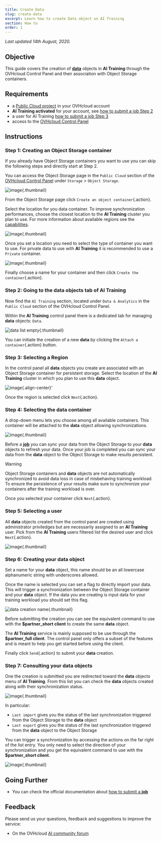 ```yaml
---
title: Create Data
slug: create-data
excerpt: Learn how to create Data object on AI Training
section: How to
order: 1
---
```

*Last updated 14th August, 2020.*

## Objective

This guide covers the creation of [**data**](../data) objects in **AI Training** through the OVHcloud Control Panel and their association with Object Storage containers.

## Requirements

-   a [Public Cloud project](https://www.ovhcloud.com/en-gb/public-cloud/) in your OVHcloud account
-   **AI Training activated** for your account, see [how to submit a job Step 2](../submit-job)
-   a user for AI Training [how to submit a job Step 3](../submit-job)
-   access to the [OVHcloud Control Panel](https://www.ovh.com/auth/?action=gotomanager)

## Instructions

### Step 1: Creating an Object Storage container

If you already have Object Storage containers you want to use you can skip the following steps and directly start at Step 2.

You can access the Object Storage page in the `Public Cloud` section of the [OVHcloud Control Panel](https://www.ovh.com/auth/?action=gotomanager) under `Storage` &gt; `Object Storage`.

![image](images/00_storage_menu.png){.thumbnail}

From the Object Storage page click `Create an object container`{.action}.

Select the location for you data container. To improve synchronization performances, choose the closest location to the **AI Training** cluster you plan to use. For more information about available regions see the [capabilities](../capabilities).

![image](images/01_object_create_region.png){.thumbnail}

Once you set a location you need to select the type of container you want to use. For private data to use with **AI Training** it is recommended to use a `Private` container.

![image](images/02_object_create_type.png){.thumbnail}

Finally choose a name for your container and then click `Create the container`{.action}.

### Step 2: Going to the **data** objects tab of **AI Training**

Now find the `AI Training` section, located under `Data & Analytics` in the `Public Cloud` section of the OVHcloud Control Panel.

Within the **AI Training** control panel there is a dedicated tab for managing **data** objects: `Data`.

![data list empty](images/00_data_list_empty.png){.thumbnail}

You can initiate the creation of a new **data** by clicking the `Attach a container`{.action} button.

### Step 3: Selecting a Region

In the control panel all **data** objects you create are associated with an Object Storage container for persistent storage. Select the location of the **AI Training** cluster in which you plan to use this **data** object.

![image](images/03_data_creation_region.png){.align-center}'

Once the region is selected click `Next`{.action}.

### Step 4: Selecting the data container

A drop-down menu lets you choose among all available containers. This container will be attached to the **data** object allowing synchronizations.

![image](images/04_data_creation_container.png){.thumbnail}

Before a [**job**](../jobs) you can sync your data from the Object Storage to your **data** objects to refresh your data. Once your job is completed you can sync your data from the **data** object to the Object Storage to make results persistent.

> [!warning]
>
> Object Storage containers and **data** objects are not automatically synchronized to avoid data loss in case of misbehaving training workload.
> To ensure the persistence of your results make sure to synchronize your containers after the training workload is over.

Once you selected your container click `Next`{.action}.

### Step 5: Selecting a user

All **data** objects created from the control panel are created using administrator priviledges but are necessarily assigned to an **AI Training** user. Pick from the **AI Training** users filtered list the desired user and click `Next`{.action}.

![image](images/05_data_creation_user.png){.thumbnail}

### Step 6: Creating your **data** object

Set a name for your **data** object, this name should be an all lowercase alphanumeric string with underscores allowed.

Once the name is selected you can set a flag to directly import your data. This will trigger a synchronization between the Object Storage container and your **data** object. If the data you are creating is input data for your training workload you should set this flag.

![data creation name](images/06_data_creation_name.png){.thumbnail}

Before submitting the creation you can see the equivalent command to use with the **\$partner\_short client** to create the same **data** object.

The **AI Training** service is mainly supposed to be use through the **\$partner\_full client**. The control panel only offers a subset of the features and is meant to help you get started before using the client.

Finally click `Send`{.action} to submit your **data** creation.

### Step 7: Consulting your **data** objects

One the creation is submitted you are redirected toward the **data** objects menu of **AI Training**. From this list you can check the **data** objects created along with their synchronization status.

![image](images/07_data_list_synced_unsynced.png){.thumbnail}

In particular:
* `Last import` gives you the status of the last synchronization triggered from the Object Storage to the **data** object
* `Last export` gives you the status of the last synchronization triggered from the **data** object to the Object Storage

You can trigger a synchronization by accessing the actions on the far right of the list entry. You only need to select the direction of your synchronization and you get the equivalent command to use with the **\$partner\_short client**.

![image](images/08_data_synchronization.png){.thumbnail}

## Going Further

-   You can check the official documentation about [how to submit a **job**](../submit-job)

## Feedback

Please send us your questions, feedback and suggestions to improve the service:

-   On the OVHcloud [AI community forum](https://community.ovh.com/c/platform/ai-ml)
